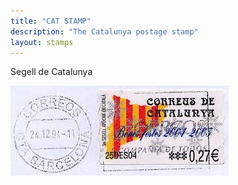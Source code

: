 ```yaml
---
title: "CAT STAMP"
description: "The Catalunya postage stamp"
layout: stamps
---
```


Segell de Catalunya

![_config.yml](/images/catsegell.jpg)
